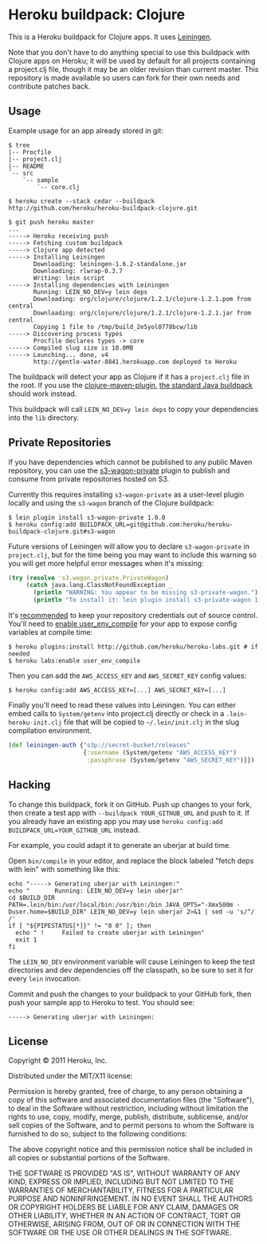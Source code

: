 # Heroku buildpack: Clojure

This is a Heroku buildpack for Clojure apps. It uses
[Leiningen](https://github.com/technomancy/leiningen).

Note that you don't have to do anything special to use this buildpack
with Clojure apps on Heroku; it will be used by default for all
projects containing a project.clj file, though it may be an older
revision than current master. This repository is made available so
users can fork for their own needs and contribute patches back.

## Usage

Example usage for an app already stored in git:

    $ tree
    |-- Procfile
    |-- project.clj
    |-- README
    `-- src
        `-- sample
            `-- core.clj

    $ heroku create --stack cedar --buildpack http://github.com/heroku/heroku-buildpack-clojure.git

    $ git push heroku master
    ...
    -----> Heroku receiving push
    -----> Fetching custom buildpack
    -----> Clojure app detected
    -----> Installing Leiningen
           Downloading: leiningen-1.6.2-standalone.jar
           Downloading: rlwrap-0.3.7
           Writing: lein script
    -----> Installing dependencies with Leiningen
           Running: LEIN_NO_DEV=y lein deps
           Downloading: org/clojure/clojure/1.2.1/clojure-1.2.1.pom from central
           Downloading: org/clojure/clojure/1.2.1/clojure-1.2.1.jar from central
           Copying 1 file to /tmp/build_2e5yol0778bcw/lib
    -----> Discovering process types
           Procfile declares types -> core
    -----> Compiled slug size is 10.0MB
    -----> Launching... done, v4
           http://gentle-water-8841.herokuapp.com deployed to Heroku

The buildpack will detect your app as Clojure if it has a
`project.clj` file in the root. If you use the
[clojure-maven-plugin](https://github.com/talios/clojure-maven-plugin),
[the standard Java buildpack](http://github.com/heroku/heroku-buildpack-java)
should work instead.

This buildpack will call `LEIN_NO_DEV=y lein deps` to copy your
dependencies into the `lib` directory.

## Private Repositories

If you have dependencies which cannot be published to any public Maven
repository, you can use the
[s3-wagon-private](https://github.com/technomancy/s3-wagon-private)
plugin to publish and consume from private repositories hosted on S3.

Currently this requires installing `s3-wagon-private` as a user-level
plugin locally and using the `s3-wagon` branch of the Clojure buildpack:

    $ lein plugin install s3-wagon-private 1.0.0
    $ heroku config:add BUILDPACK_URL=git@github.com:heroku/heroku-buildpack-clojure.git#s3-wagon

Future versions of Leiningen will allow you to declare
`s3-wagon-private` in `project.clj`, but for the time being you may
want to include this warning so you will get more helpful error
messages when it's missing:

```clj
(try (resolve 's3.wagon.private.PrivateWagon)
     (catch java.lang.ClassNotFoundException _
       (println "WARNING: You appear to be missing s3-private-wagon.")
       (println "To install it: lein plugin install s3-private-wagon 1.0.0")))
```

It's [recommended](http://www.12factor.net/config) to keep your
repository credentials out of source control. You'll need to
[enable user_env_compile](http://devcenter.heroku.com/articles/labs-user-env-compile)
for your app to expose config variables at compile time:

    $ heroku plugins:install http://github.com/heroku/heroku-labs.git # if needed
    $ heroku labs:enable user_env_compile

Then you can add the `AWS_ACCESS_KEY` and `AWS_SECRET_KEY` config values:

    $ heroku config:add AWS_ACCESS_KEY=[...] AWS_SECRET_KEY=[...]

Finally you'll need to read these values into Leiningen. You can
either embed calls to `System/getenv` into project.clj directly or
check in a `.lein-heroku-init.clj` file that will be copied to
`~/.lein/init.clj` in the slug compilation environment.

```clj
(def leiningen-auth {"s3p://secret-bucket/releases"
                     {:username (System/getenv "AWS_ACCESS_KEY")
                      :passphrase (System/getenv "AWS_SECRET_KEY")}})
```

## Hacking

To change this buildpack, fork it on GitHub. Push up changes to your
fork, then create a test app with `--buildpack YOUR_GITHUB_URL` and
push to it. If you already have an existing app you may use
`heroku config:add BUILDPACK_URL=YOUR_GITHUB_URL` instead.

For example, you could adapt it to generate an uberjar at build time.

Open `bin/compile` in your editor, and replace the block labeled
"fetch deps with lein" with something like this:

    echo "-----> Generating uberjar with Leiningen:"
    echo "       Running: LEIN_NO_DEV=y lein uberjar"
    cd $BUILD_DIR
    PATH=.lein/bin:/usr/local/bin:/usr/bin:/bin JAVA_OPTS="-Xmx500m -Duser.home=$BUILD_DIR" LEIN_NO_DEV=y lein uberjar 2>&1 | sed -u 's/^/       /'
    if [ "${PIPESTATUS[*]}" != "0 0" ]; then
      echo " !     Failed to create uberjar with Leiningen"
      exit 1
    fi

The `LEIN_NO_DEV` environment variable will cause Leiningen to keep
the test directories and dev dependencies off the classpath, so be
sure to set it for every `lein` invocation.

Commit and push the changes to your buildpack to your GitHub fork,
then push your sample app to Heroku to test. You should see:

    -----> Generating uberjar with Leiningen:

## License

Copyright © 2011 Heroku, Inc.

Distributed under the MIT/X11 license:

Permission is hereby granted, free of charge, to any person
obtaining a copy of this software and associated documentation
files (the "Software"), to deal in the Software without
restriction, including without limitation the rights to use,
copy, modify, merge, publish, distribute, sublicense, and/or sell
copies of the Software, and to permit persons to whom the
Software is furnished to do so, subject to the following
conditions:
 
The above copyright notice and this permission notice shall be
included in all copies or substantial portions of the Software.
 
THE SOFTWARE IS PROVIDED "AS IS", WITHOUT WARRANTY OF ANY KIND,
EXPRESS OR IMPLIED, INCLUDING BUT NOT LIMITED TO THE WARRANTIES
OF MERCHANTABILITY, FITNESS FOR A PARTICULAR PURPOSE AND
NONINFRINGEMENT. IN NO EVENT SHALL THE AUTHORS OR COPYRIGHT
HOLDERS BE LIABLE FOR ANY CLAIM, DAMAGES OR OTHER LIABILITY,
WHETHER IN AN ACTION OF CONTRACT, TORT OR OTHERWISE, ARISING
FROM, OUT OF OR IN CONNECTION WITH THE SOFTWARE OR THE USE OR
OTHER DEALINGS IN THE SOFTWARE.
